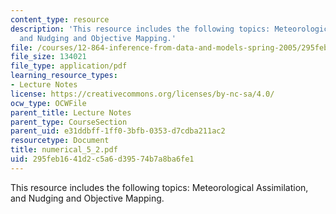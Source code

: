 ```yaml
---
content_type: resource
description: 'This resource includes the following topics: Meteorological Assimilation,
  and Nudging and Objective Mapping.'
file: /courses/12-864-inference-from-data-and-models-spring-2005/295feb1641d2c5a6d39574b7a8ba6fe1_numerical_5_2.pdf
file_size: 134021
file_type: application/pdf
learning_resource_types:
- Lecture Notes
license: https://creativecommons.org/licenses/by-nc-sa/4.0/
ocw_type: OCWFile
parent_title: Lecture Notes
parent_type: CourseSection
parent_uid: e31ddbff-1ff0-3bfb-0353-d7cdba211ac2
resourcetype: Document
title: numerical_5_2.pdf
uid: 295feb16-41d2-c5a6-d395-74b7a8ba6fe1
---
```

This resource includes the following topics: Meteorological Assimilation, and Nudging and Objective Mapping.